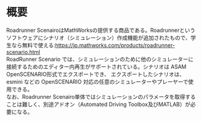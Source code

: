 # 概要
Roadrunner ScenairoはMathWorksの提供する商品である。Roadrunnerというソフトウェアにシナリオ（シミュレーション）作成機能が追加されたもので、学生なら無料で使える:https://jp.mathworks.com/products/roadrunner-scenario.html  
RoadRunner Scenario では、シミュレーションのために他のシミュレーターに接続するためのエディター内再生がサポートされている。シナリオは ASAM OpenSCENARIO形式でエクスポートでき、
エクスポートしたシナリオは、esmini などの OpenSCENARIO 対応の任意のシミュレーターやプレーヤーで使用できる。  
なお、Roadrunner Scenairo単体ではシミュレーションのパラメータを取得することは難しく、別途アドオン（Automated Driving Toolbox及びMATLAB）が必要になる。
